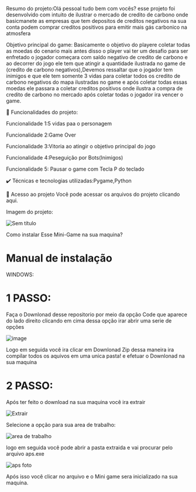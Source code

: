 Resumo do projeto:Olá pessoal tudo bem com vocês? esse projeto foi desenvolvido com intuito de ilustrar o mercado de credito de carbono onde basicmanete as empresas que tem depositos de creditos negativos na sua conta podem comprar creditos positivos para emitir mais gás carbonico na atmosfera

Objetivo principal do game: Basicamente o objetivo do playere coletar todas as moedas do cenario mais antes disso o player vai ter um desafio para ser enfretado o jogador começara com saldo negativo de credito de carbono e ao decorrer do jogo ele tem que atingir a quantidade ilustrada no game de (credito de carbono negativos),Devemos ressaltar que o jogador tem inimigos e que ele tem somente 3 vidas para coletar todos os credito de carbono negativos do mapa ilustradas no game e após coletar todas essas moedas ele passara a coletar creditos positivos onde ilustra a compra de credito de carbono no mercado após coletar todas o jogador ira vencer o game.


🔨 Funcionalidades do projeto:

Funcionalidade 1:5 vidas paa o personagem

Funcionalidade 2:Game Over 

Funcionalidade 3:Vitoria ao atingir o objetivo principal do jogo

Funcionalidade 4:Peseguição por Bots(Inimigos)

Funcionalidade 5: Pausar o game com Tecla P do teclado 

✔️ Técnicas e tecnologias utilizadas:Pygame,Python


📁 Acesso ao projeto
Você pode acessar os arquivos do projeto clicando aqui.


Imagem do projeto:

![Sem título](https://user-images.githubusercontent.com/98132837/197368861-99b3a460-b08b-4aa7-afce-e6210ddd3bfb.jpg)




Como instalar Esse Mini-Game na sua maquina?



# Manual de instalação 

WINDOWS:

# 1 PASSO:

Faça o Downlonad desse repositorio por meio da opção Code que aparece do lado direito clicando em cima dessa opção irar abrir uma serie de opções


![image](https://user-images.githubusercontent.com/98132837/196014539-2501b702-c0d9-4d15-bef1-2d7fcb6605af.png)

Logo em seguida você ira clicar em Downlonad Zip dessa maneira ira compilar todos os aquivos em uma unica pasta! e efetuar o Downlonad na sua maquina  

# 2 PASSO:

Após ter feito o download na sua maquina você ira extrair 

![Extrair](https://user-images.githubusercontent.com/98132837/196014656-d9d3cc89-9f83-4265-8e14-30db5f0c5fa4.jpg)



Selecione a opção para sua area de trabalho:

![area de trabalho](https://user-images.githubusercontent.com/98132837/196014711-3c03b4ba-c946-4197-8a06-6fde90438e4a.jpg)


logo em seguida você pode abrir a pasta extraida e vai procurar pelo arquivo aps.exe

![aps foto](https://user-images.githubusercontent.com/98132837/196014810-2aa93837-1cb3-4b68-a6fa-80475714934c.jpg)


Após isso você clicar no arquivo e o Mini game sera inicializado na sua maquina.
